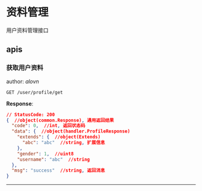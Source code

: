 # 资料管理

用户资料管理接口

## apis

### 获取用户资料

author: _alovn_

```text
GET /user/profile/get
```

__Response__:

```json
// StatusCode: 200 
{  //object(common.Response), 通用返回结果
  "code": 0,  //int, 返回状态码
  "data": {  //object(handler.ProfileResponse)
    "extends": {  //object(Extends)
      "abc": "abc"  //string, 扩展信息
    },
    "gender": 1,  //uint8
    "username": "abc"  //string
  },
  "msg": "success"  //string, 返回消息
}
```

---
